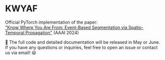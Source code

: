 # KWYAF

Official PyTorch implementation of the paper:  
["Know Where You Are From: Event-Based Segmentation via Spatio-Temporal Propagation"](https://ojs.aaai.org/index.php/AAAI/article/view/32508) (AAAI 2024)

📌 The full code and detailed documentation will be released in May or June.  
If you have any questions or inquiries, feel free to open an issue or contact us via email! 😃
